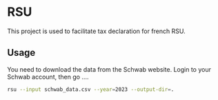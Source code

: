# RSU

This project is used to facilitate tax declaration for french RSU.

## Usage

You need to download the data from the Schwab website.
Login to your Schwab account, then go ....


```bash
rsu --input schwab_data.csv --year=2023 --output-dir=.
```

